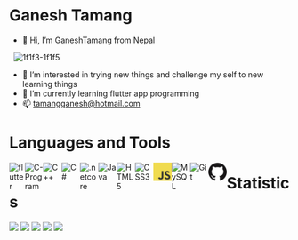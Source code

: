 # Ganesh Tamang

- 👋 Hi, I’m GaneshTamang from Nepal</br>

&nbsp; ![1f1f3-1f1f5](https://user-images.githubusercontent.com/59009782/135906123-6c039042-ae75-4c44-a9fd-1a0dc5f1b39c.png)
- 👀 I’m interested in trying new things and challenge my self to new learning things
- 🌱 I’m currently learning flutter app programming 
- 📫  tamangganesh@hotmail.com


# Languages and Tools
<img align="left" alt="flutter" width="28px" src="https://cdn.worldvectorlogo.com/logos/flutter.svg" />
<img align="left" alt="C-Program" width="33px" src="https://cdn.jsdelivr.net/gh/devicons/devicon/icons/c/c-plain.svg" />
<img align="left" alt="C++" width="33px" src="https://cdn.jsdelivr.net/gh/devicons/devicon/icons/cplusplus/cplusplus-plain.svg" />
<img align="left" alt="C#" width="33px" src="https://cdn.jsdelivr.net/gh/devicons/devicon/icons/csharp/csharp-plain.svg" />
<img align="left" alt=".netcore" width="33px" src="https://cdn.jsdelivr.net/gh/devicons/devicon/icons/dotnetcore/dotnetcore-original.svg" />
<img align="left" alt="Java" width="33px" src="https://cdn.jsdelivr.net/gh/devicons/devicon/icons/java/java-original.svg" />

<img align="left" alt="HTML5" width="33px" src="https://cdn.jsdelivr.net/gh/devicons/devicon/icons/html5/html5-plain-wordmark.svg" />
<img align="left" alt="CSS3" width="33px" src="https://cdn.jsdelivr.net/gh/devicons/devicon/icons/css3/css3-plain-wordmark.svg" />
<img align="left" alt="JavaScript" width="33px" src="https://raw.githubusercontent.com/github/explore/80688e429a7d4ef2fca1e82350fe8e3517d3494d/topics/javascript/javascript.png" />


<img align="left" alt="MySQL" width="33px" src="https://cdn.jsdelivr.net/gh/devicons/devicon/icons/mysql/mysql-original-wordmark.svg" />

<img align="left" alt="Git" width="33px" src="https://cdn.jsdelivr.net/gh/devicons/devicon/icons/git/git-plain-wordmark.svg" />
<img align="left" alt="GitHub" width="33px" src="https://raw.githubusercontent.com/github/explore/78df643247d429f6cc873026c0622819ad797942/topics/github/github.png" />
<!---
GaneshTamang/GaneshTamang is a ✨ special ✨ repository because its `README.md` (this file) appears on your GitHub profile.
You can click the Preview link to take a look at your changes.
--->


 # Statistics


 
[![](https://raw.githubusercontent.com/GaneshTamang/testingReadme/master/profile-summary-card-output/aura_dark/0-profile-details.svg)](https://github.com/vn7n24fzkq/github-profile-summary-cards)
[![](https://raw.githubusercontent.com/GaneshTamang/testingReadme/master/profile-summary-card-output/aura_dark/1-repos-per-language.svg)](https://github.com/vn7n24fzkq/github-profile-summary-cards) [![](https://raw.githubusercontent.com/GaneshTamang/testingReadme/master/profile-summary-card-output/aura_dark/2-most-commit-language.svg)](https://github.com/vn7n24fzkq/github-profile-summary-cards)
[![](https://raw.githubusercontent.com/GaneshTamang/testingReadme/master/profile-summary-card-output/aura_dark/3-stats.svg)](https://github.com/vn7n24fzkq/github-profile-summary-cards) [![](https://raw.githubusercontent.com/GaneshTamang/testingReadme/master/profile-summary-card-output/aura_dark/4-productive-time.svg)](https://github.com/vn7n24fzkq/github-profile-summary-cards)

